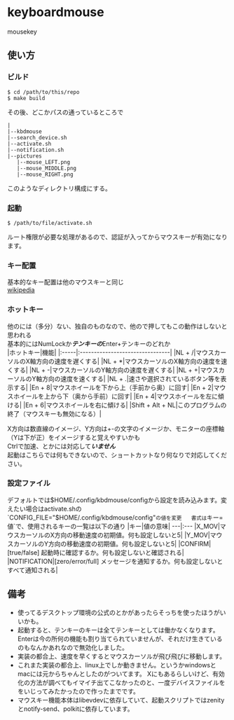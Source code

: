 # keyboardmouse
mousekey
## 使い方
### ビルド

```
$ cd /path/to/this/repo
$ make build
```

その後、どこかパスの通っているところで
```
|
|--kbdmouse
|--search_device.sh
|--activate.sh
|--notification.sh
|--pictures
   |--mouse_LEFT.png
   |--mouse_MIDDLE.png
   |--mouse_RIGHT.png
```

このようなディレクトリ構成にする。
### 起動
```
$ /path/to/file/activate.sh
```
ルート権限が必要な処理があるので、認証が入ってからマウスキーが有効になります。

### キー配置
基本的なキー配置は他のマウスキーと同じ  
[wikipedia](https://ja.wikipedia.org/wiki/%E3%83%9E%E3%82%A6%E3%82%B9%E3%82%AD%E3%83%BC)
### ホットキー
他のには（多分）ない、独自のものなので、他ので押してもこの動作はしないと思われる  
基本的にはNumLockか***テンキーの***Enter+テンキーのどれか  
|ホットキー|機能|
|:-----|:--------------------------------|
|NL + /|マウスカーソルのX軸方向の速度を遅くする|
|NL + \*|マウスカーソルのX軸方向の速度を速くする|
|NL + -|マウスカーソルのY軸方向の速度を遅くする|
|NL + +|マウスカーソルのY軸方向の速度を速くする|
|NL + .|速さや選択されているボタン等を表示する|
|En + 8|マウスホイールを下から上（手前から奥）に回す|
|En + 2|マウスホイールを上から下（奥から手前）に回す|
|En + 4|マウスホイールを左に傾ける|
|En + 6|マウスホイールを右に傾ける|
|Shift + Alt + NL|このプログラムの終了（マウスキーも無効になる）|

X方向は数直線のイメージ、Y方向は+-の文字のイメージか、モニターの座標軸（Yは下が正）をイメージすると覚えやすいかも  
Ctrlで加速、とかには対応して***いません***  
起動はこちらでは何もできないので、ショートカットなり何なりで対応してください。
### 設定ファイル
デフォルトでは$HOME/.config/kbdmouse/configから設定を読み込みます。変えたい場合はactivate.shの`CONFIG_FILE="$HOME/.config/kbdmouse/config"`の値を変更  
書式は`キー=値`で、使用されるキーの一覧は以下の通り
|キー|値の意味|
---|:---
|X_MOV|マウスカーソルのX方向の移動速度の初期値。何も設定しないと5|
|Y_MOV|マウスカーソルのY方向の移動速度の初期値。何も設定しないと5|
|CONFIRM|[true/false] 起動時に確認するか。何も設定しないと確認される|
|NOTIFICATION|[zero/error/full] メッセージを通知するか。何も設定しないとすべて通知される|

## 備考

- 使ってるデスクトップ環境の公式のとかがあったらそっちを使ったほうがいいかも。  
- 起動すると、テンキーのキーは全てテンキーとしては働かなくなります。Enterは今の所何の機能も割り当てられていませんが、それだけ生きているのもなんかあれなので無効化しました。  
- 実装の都合上、速度を早くするとマウスカーソルが飛び飛びに移動します。  
- これまた実装の都合上、linux上でしか動きません。というかwindowsとmacには元からちゃんとしたのがついてます。
Xにもあるらしいけど、有効化の方法が調べてもイマイチ出てこなかったのと、一度デバイスファイルををいじってみたかったので作ったまでです。  
- マウスキー機能本体はlibevdevに依存していて、起動スクリプトではzenityとnotify-send、polkitに依存しています。
